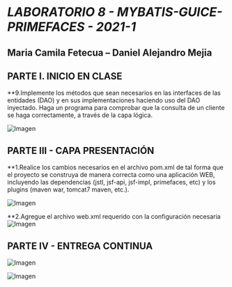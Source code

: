 # *LABORATORIO 8 - MYBATIS-GUICE-PRIMEFACES - 2021-1*

## **Maria Camila Fetecua – Daniel Alejandro Mejia**


## PARTE I. INICIO EN CLASE

**9.Implemente los métodos que sean necesarios en las interfaces de las entidades (DAO) y en sus implementaciones haciendo uso del DAO inyectado. Haga un programa para comprobar que la consulta de un cliente se haga correctamente, a través de la capa lógica.

![Imagen](https://github.com/camilaFetecua/LAB8-CVDS/blob/master/img/11.PNG)




## PARTE III - CAPA PRESENTACIÓN

**1.Realice los cambios necesarios en el archivo pom.xml de tal forma que el proyecto se construya de manera correcta como una aplicación WEB, incluyendo las dependencias (jstl, jsf-api, jsf-impl, primefaces, etc) y los plugins (maven war, tomcat7 maven, etc.).

![Imagen](https://github.com/camilaFetecua/LAB8-CVDS/blob/master/img/11.PNG)

**2.Agregue el archivo web.xml requerido con la configuración necesaria
![Imagen](https://github.com/Desarik98/Lab07-CVDS/blob/master/img/13.PNG)




## PARTE IV - ENTREGA CONTINUA


![Imagen](https://github.com/camilaFetecua/LAB8-CVDS/blob/master/img/ult.png)

![Imagen](https://github.com/camilaFetecua/LAB8-CVDS/blob/master/img/unknowult2.png)


